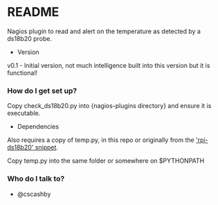 # README #

Nagios plugin to read and alert on the temperature as detected by a ds18b20 probe.

* Version

v0.1 - Initial version, not much intelligence built into this version but it is functional!

### How do I get set up? ###

Copy check_ds18b20.py into {nagios-plugins directory} and ensure it is executable.

* Dependencies

Also requires a copy of temp.py, in this repo or originally from the ['rpi-ds18b20' snippet](https://bitbucket.org/snippets/cscashby/r95ak).

Copy temp.py into the same folder or somewhere on $PYTHONPATH

### Who do I talk to? ###

* @cscashby